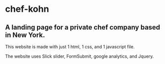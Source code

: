 # chef-kohn

## A landing page for a private chef company based in New York.

This website is made with just 1 html, 1 css, and 1 javascript file.

The website uses Slick slider, FormSubmit, google analytics, and Jquery.
